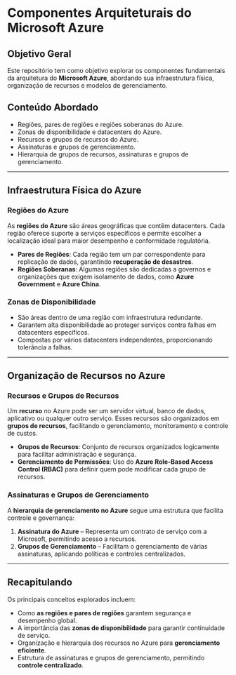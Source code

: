 # Componentes Arquiteturais do Microsoft Azure

## Objetivo Geral
Este repositório tem como objetivo explorar os componentes fundamentais da arquitetura do **Microsoft Azure**, abordando sua infraestrutura física, organização de recursos e modelos de gerenciamento.

## Conteúdo Abordado
- Regiões, pares de regiões e regiões soberanas do Azure.
- Zonas de disponibilidade e datacenters do Azure.
- Recursos e grupos de recursos do Azure.
- Assinaturas e grupos de gerenciamento.
- Hierarquia de grupos de recursos, assinaturas e grupos de gerenciamento.

---

## Infraestrutura Física do Azure
### Regiões do Azure
As **regiões do Azure** são áreas geográficas que contêm datacenters. Cada região oferece suporte a serviços específicos e permite escolher a localização ideal para maior desempenho e conformidade regulatória.

- **Pares de Regiões**: Cada região tem um par correspondente para replicação de dados, garantindo **recuperação de desastres**.
- **Regiões Soberanas**: Algumas regiões são dedicadas a governos e organizações que exigem isolamento de dados, como **Azure Government** e **Azure China**.

### Zonas de Disponibilidade
- São áreas dentro de uma região com infraestrutura redundante.
- Garantem alta disponibilidade ao proteger serviços contra falhas em datacenters específicos.
- Compostas por vários datacenters independentes, proporcionando tolerância a falhas.

---

## Organização de Recursos no Azure
### Recursos e Grupos de Recursos
Um **recurso** no Azure pode ser um servidor virtual, banco de dados, aplicativo ou qualquer outro serviço. Esses recursos são organizados em **grupos de recursos**, facilitando o gerenciamento, monitoramento e controle de custos.

- **Grupos de Recursos**: Conjunto de recursos organizados logicamente para facilitar administração e segurança.
- **Gerenciamento de Permissões**: Uso do **Azure Role-Based Access Control (RBAC)** para definir quem pode modificar cada grupo de recursos.

### Assinaturas e Grupos de Gerenciamento
A **hierarquia de gerenciamento no Azure** segue uma estrutura que facilita controle e governança:

1. **Assinatura do Azure** – Representa um contrato de serviço com a Microsoft, permitindo acesso a recursos.
2. **Grupos de Gerenciamento** – Facilitam o gerenciamento de várias assinaturas, aplicando políticas e controles centralizados.

---

## Recapitulando
Os principais conceitos explorados incluem:
- Como **as regiões e pares de regiões** garantem segurança e desempenho global.
- A importância das **zonas de disponibilidade** para garantir continuidade de serviço.
- Organização e hierarquia dos recursos no Azure para **gerenciamento eficiente**.
- Estrutura de assinaturas e grupos de gerenciamento, permitindo **controle centralizado**.
